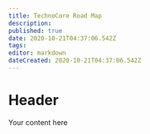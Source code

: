 ```yaml
---
title: TechnoCore Road Map
description: 
published: true
date: 2020-10-21T04:37:06.542Z
tags: 
editor: markdown
dateCreated: 2020-10-21T04:37:06.542Z
---
```


# Header
Your content here